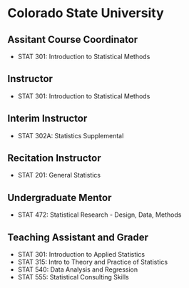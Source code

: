 # Colorado State University
## Assitant Course Coordinator

- STAT 301: Introduction to Statistical Methods

## Instructor

- STAT 301: Introduction to Statistical Methods

  
## Interim Instructor

- STAT 302A: Statistics Supplemental

## Recitation Instructor

- STAT 201: General Statistics

## Undergraduate Mentor

- STAT 472: Statistical Research - Design, Data, Methods

## Teaching Assistant and Grader

- STAT 301: Introduction to Applied Statistics
- STAT 315: Intro to Theory and Practice of Statistics 
- STAT 540: Data Analysis and Regression 
- STAT 555: Statistical Consulting Skills

  





